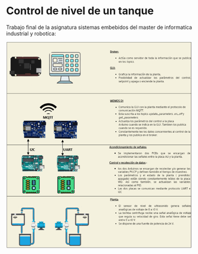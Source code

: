 # Control de nivel de un tanque 

Trabajo final de la asignatura sistemas embebidos del master de informatíca industrial y robotíca:


<p align="center">
  <img src="https://github.com/juandpenan/SistemasEmbebidos/blob/main/ss/Capture.PNG?raw=true"/>
</p>
